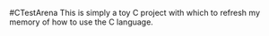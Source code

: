 #CTestArena
This is simply a toy C project with which to refresh my memory of how to use the C language.
